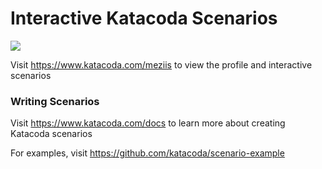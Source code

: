 # Interactive Katacoda Scenarios

[![](http://shields.katacoda.com/katacoda/meziis/count.svg)](https://www.katacoda.com/meziis "Get your profile on Katacoda.com")

Visit https://www.katacoda.com/meziis to view the profile and interactive scenarios

### Writing Scenarios
Visit https://www.katacoda.com/docs to learn more about creating Katacoda scenarios

For examples, visit https://github.com/katacoda/scenario-example
